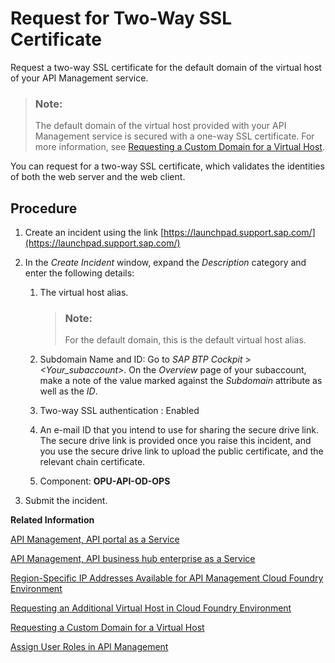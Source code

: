 <!-- loio9faf7cee8dc042569e6d539dc4879bf0 -->

# Request for Two-Way SSL Certificate

Request a two-way SSL certificate for the default domain of the virtual host of your API Management service.

> ### Note:  
> The default domain of the virtual host provided with your API Management service is secured with a one-way SSL certificate. For more information, see [Requesting a Custom Domain for a Virtual Host](requesting-a-custom-domain-for-a-virtual-host-6b9e5a3.md).

You can request for a two-way SSL certificate, which validates the identities of both the web server and the web client.



<a name="loio9faf7cee8dc042569e6d539dc4879bf0__section_mbk_544_1kb"/>

## Procedure

1.  Create an incident using the link [https://launchpad.support.sap.com/](https://launchpad.support.sap.com/)
2.  In the *Create Incident* window, expand the *Description* category and enter the following details:
    1.  The virtual host alias.

        > ### Note:  
        > For the default domain, this is the default virtual host alias.

    2.  Subdomain Name and ID: Go to *SAP BTP Cockpit* \> *<Your\_subaccount\>*. On the *Overview* page of your subaccount, make a note of the value marked against the *Subdomain* attribute as well as the *ID*.
    3.  Two-way SSL authentication : Enabled
    4.  An e-mail ID that you intend to use for sharing the secure drive link. The secure drive link is provided once you raise this incident, and you use the secure drive link to upload the public certificate, and the relevant chain certificate.
    5.  Component: **OPU-API-OD-OPS**

3.  Submit the incident.

**Related Information**  


[API Management, API portal as a Service](api-management-api-portal-as-a-service-e064663.md "The API Management, API portal as a service on Cloud Foundry provides different capabilities through Route Service plan, On-Premise Connectivity plan, and API Access plan.")

[API Management, API business hub enterprise as a Service](api-management-api-business-hub-enterprise-as-a-service-d59d8f9.md "The API Management, API business hub enterprise as a service on Cloud Foundry provides the API access plan.")

[Region-Specific IP Addresses Available for API Management Cloud Foundry Environment](region-specific-ip-addresses-available-for-api-management-cloud-foundr-585d639.md "API Management protects your backend services. However, API Management needs to establish connectivity to your backend services during an API call execution.")

[Requesting an Additional Virtual Host in Cloud Foundry Environment](requesting-an-additional-virtual-host-in-cloud-foundry-environment-a7b91e5.md "Create a new virtual host or update an alias for an existing virtual host in the Cloud Foundry environment.")

[Requesting a Custom Domain for a Virtual Host](requesting-a-custom-domain-for-a-virtual-host-6b9e5a3.md "Virtual host is an entity where the API proxy gets deployed, and API proxies can be accessed using the URL defined in the virtual host.")

[Assign User Roles in API Management](assign-user-roles-in-api-management-911ca5a.md "Use role collections to group together different roles that can be assigned to API Portal and API business hub enterprise users.")

